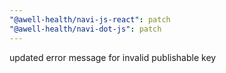 ```yaml
---
"@awell-health/navi-js-react": patch
"@awell-health/navi-dot-js": patch
---
```


updated error message for invalid publishable key
